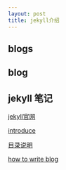 ```yaml
---
layout: post
title: jekyll介绍
---
```


## blogs
## blog

## jekyll 笔记
[jekyll官网](https://www.jekyll.com.cn/)

[introduce](https://www.jekyll.com.cn/docs/posts/)

[目录说明](https://www.jekyll.com.cn/docs/structure/)

[how to write blog](https://www.jekyll.com.cn/docs/posts/)
